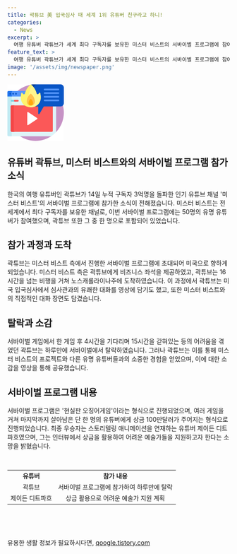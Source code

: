 ```yaml
---
title: 곽튜브 美 입국심사 때 세계 1위 유튜버 친구라고 하니!
categories:
  - News
excerpt: >
  여행 유튜버 곽튜브가 세계 최다 구독자를 보유한 미스터 비스트의 서바이벌 프로그램에 참여했다. 곽튜브는 미국으로 향하는 과정과 입국심사를 유튜브에 공개했으며, 이 프로그램에서는 50명의 유명 유튜버가 참가했다. 하지만 곽튜브는 일일만에 탈락했고, 국내 네티즌들은 그의 참여를 환영하는 반응을 보였다. 이 서바이벌에서 우승한 유튜버는 100만달러의 상금과 함께 예술가들을 지원하는 의지를 드러내며 화제가 되었다.
feature_text: >
  여행 유튜버 곽튜브가 세계 최다 구독자를 보유한 미스터 비스트의 서바이벌 프로그램에 참여했다. 곽튜브는 미국으로 향하는 과정과 입국심사를 유튜브에 공개했으며, 이 프로그램에서는 50명의 유명 유튜버가 참가했다. 하지만 곽튜브는 일일만에 탈락했고, 국내 네티즌들은 그의 참여를 환영하는 반응을 보였다. 이 서바이벌에서 우승한 유튜버는 100만달러의 상금과 함께 예술가들을 지원하는 의지를 드러내며 화제가 되었다.
image: '/assets/img/newspaper.png'
---
```


<p><img src="/assets/img/news.png" alt="rentncar 속보" /></p>

<h2>유튜버 곽튜브, 미스터 비스트와의 서바이벌 프로그램 참가 소식</h2>

<p data-ke-size="size16">한국의 여행 유튜버인 곽튜브가 14일 누적 구독자 3억명을 돌파한 인기 유튜브 채널 '미스터 비스트'의 서바이벌 프로그램에 참가한 소식이 전해졌습니다. 미스터 비스트는 전 세계에서 최다 구독자를 보유한 채널로, 이번 서바이벌 프로그램에는 50명의 유명 유튜버가 참여했으며, 곽튜브 또한 그 중 한 명으로 포함되어 있었습니다.</p>

<h2>참가 과정과 도착</h2>

<p data-ke-size="size16">곽튜브는 미스터 비스트 측에서 진행한 서바이벌 프로그램에 초대되어 미국으로 향하게 되었습니다. 미스터 비스트 측은 곽튜브에게 비즈니스 좌석을 제공하였고, 곽튜브는 16시간을 넘는 비행을 거쳐 노스캐롤라이나주에 도착하였습니다. 이 과정에서 곽튜브는 미국 입국심사에서 심사관과의 유쾌한 대화를 영상에 담기도 했고, 또한 미스터 비스트와의 직접적인 대화 장면도 담겼습니다.</p>

<h2>탈락과 소감</h2>

<p data-ke-size="size16">서바이벌 게임에서 한 게임 후 4시간을 기다리며 15시간을 갇혀있는 등의 어려움을 겪었던 곽튜브는 하루만에 서바이벌에서 탈락하였습니다. 그러나 곽튜브는 이를 통해 미스터 비스트의 프로젝트와 다른 유명 유튜버들과의 소중한 경험을 얻었으며, 이에 대한 소감을 영상을 통해 공유했습니다.</p>

<h2>서바이벌 프로그램 내용</h2>

<p data-ke-size="size16">서바이벌 프로그램은 '현실판 오징어게임'이라는 형식으로 진행되었으며, 여러 게임을 거쳐 마지막까지 살아남은 단 한 명의 유튜버에게 상금 100만달러가 주어지는 형식으로 진행되었습니다. 최종 우승자는 스토리텔링 애니메이션을 연재하는 유튜버 제이든 디트파흐였으며, 그는 인터뷰에서 상금을 활용하여 어려운 예술가들을 지원하고자 한다는 소망을 밝혔습니다.</p>

<p data-ke-size="size16">&nbsp;</p>

<table>
    <tbody>
        <tr>
            <td style="text-align: center; height: 17px;"><b>유튜버</b></td>
            <td style="text-align: center; height: 17px;"><b>참가 내용</b></td>
        </tr>
        <tr>
            <td style="text-align: center; height: 17px;">곽튜브</td>
            <td style="text-align: center; height: 17px;">서바이벌 프로그램에 참가하여 하루만에 탈락</td>
        </tr>
        <tr>
            <td style="text-align: center; height: 17px;">제이든 디트파흐</td>
            <td style="text-align: center; height: 17px;">상금 활용으로 어려운 예술가 지원 계획</td>
        </tr>
    </tbody>
</table>

<p data-ke-size="size16">&nbsp;</p>

<footer>
    <p data-ke-size="size16">&nbsp;</p>
</footer>
유용한 생활 정보가 필요하시다면, <a href="https://qoogle.tistory.com" rel="dofollow">qoogle.tistory.com</a>



